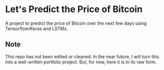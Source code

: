 # Let's Predict the Price of Bitcoin
A project to predict the price of Bitcoin over the next few days using Tensorflow/Keras and LSTMs.

## Note

This repo has not been edited or cleaned. In the near future, I will turn this into a well-written portfolio project. But, for now, here it is in its raw form.
